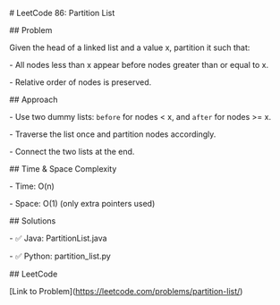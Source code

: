 \# LeetCode 86: Partition List



\## Problem

Given the head of a linked list and a value x, partition it such that:

\- All nodes less than x appear before nodes greater than or equal to x.

\- Relative order of nodes is preserved.



\## Approach

\- Use two dummy lists: `before` for nodes < x, and `after` for nodes >= x.

\- Traverse the list once and partition nodes accordingly.

\- Connect the two lists at the end.



\## Time \& Space Complexity

\- Time: O(n)  

\- Space: O(1) (only extra pointers used)



\## Solutions

\- ✅ Java: PartitionList.java

\- ✅ Python: partition\_list.py



\## LeetCode

\[Link to Problem](https://leetcode.com/problems/partition-list/)



